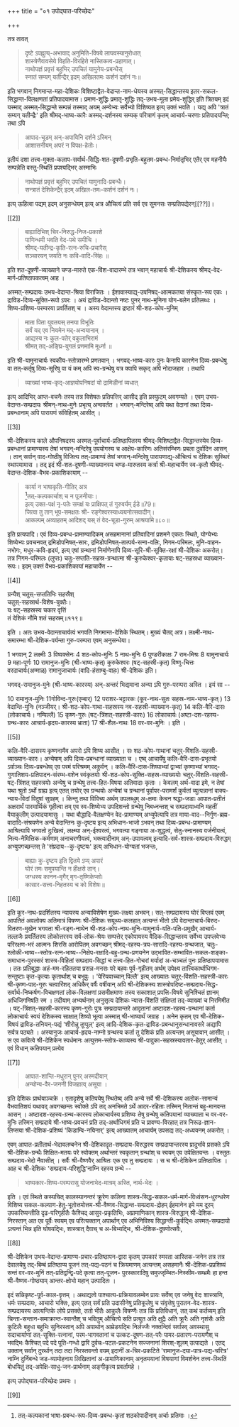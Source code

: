 +++
title = "०१ उपोद्घात-परिच्छेदः"

+++

तत्र तावत्  

> दृष्टे ऽपह्नुत्य्-अभावाद् अनुमिति-विषये लाघवस्यानुरोधात्  
शास्त्रेणैवावसेये विहति-विरहिते नास्तिकत्व-प्रहाणात्।  
नाथोपज्ञं प्रवृत्तं बहुभिर् उपचितं यामुनेय-प्रबन्धैस्  
स्नातं सम्यग् यतीन्द्रैर् इदम् अखिलतमः कर्शनं दर्शनं नः॥

इति भगवान् निगमान्त-महा-देशिकः  विशिष्टाद्वैत-वेदान्त-नाम-धेयस्य अस्मत्-सिद्धान्तस्य इतर-सकल-सिद्धान्त-विलक्षणतां प्रतिपादयामास। प्रमाण-शुद्धिः प्रमातृ-शुद्धिः तद्-उभय-मूला प्रमेय-शुद्धिर् इति त्रितयम् इदं यस्माद् अस्मत्-सिद्धान्ते सम्पन्नं तस्माद् अयम् अन्येभ्यः सर्वेभ्यो विशिष्यत इत्य् उक्तं भवति । यद्य् अपि 'त्रातं सम्यग् यतीन्द्रैः' इति श्रीमद्-भाष्य-कारैः अस्मद्-दर्शनस्य सम्यक् परित्राणं कृतम् आचार्य-चरणाः प्रतिपादयन्ति; तथा ऽपि  

> आपाद-चूडम् अन्-अपायिनि दर्शने ऽस्मिन्  
आशासनीयम् अपरं न विपक्ष-हेतोः।  

इतीयं दशा तत्त्व-मुक्ता-कलाप-सर्वार्थ-सिद्धि-शत-दूषणी-प्रभृति-बहुतम-प्रबन्ध-निर्मातृभिर् एतैर् एव महनीयैः सम्पन्नेति वस्तु-स्थितिं प्रपश्यद्भिर् अस्माभिः

> नाथोपज्ञं प्रवृत्तं बहुभिर् उपचितं यामुनादि-प्रबन्धैः।  
सन्त्रातं देशिकेन्द्रैर् इदम् अखिल-तमः-कर्शनं दर्शनं नः। 

इत्य् ऊहित्वा पद्यम् इदम् अनुसन्धेयम् इत्य् अत्र औचित्यं प्रति सर्व एव सुमनसः सम्प्रतिपद्येरन्[[??]]।

[[2]]

> बाह्यादिभिश् चिर-निरुद्ध-निज-प्रकाशे  
पाणिन्धमी भवति वेद-पथे समीचि ।  
श्रीमद्-यतीन्द्र-कृति-रत्न-रुचि-प्रचारैस्  
सञ्चारयन् जयति नः कवि-वादि-सिंहः ॥  

इति शत-दूषणी-व्याख्याने चण्ड-मारुते एक-विंश-वादारम्भे तत्र भवान् महाचार्यः श्री-देशिकस्य श्रीमद्-वेद-मार्ग-प्रतिष्ठापकत्वम् आह ।

अस्मत्-सम्प्रदायः उभय-वेदान्त-श्रिया विराजितः । ईशावास्याद्य्-उपनिषद्-आत्मकतया संस्कृत-रूप एकः । द्राविड-दिव्य-सूक्ति-रूपो ऽपरः । अयं द्राविड-वेदान्तो नष्टः पुनर् नाथ-मुनिना योग-बलेन प्रतिलब्धः । शिष्य-प्रशिष्य-परम्परया प्रवर्तितश् च । अस्य वेदान्तस्य द्रष्टारं श्री-शठ-कोप-मुनिम् 

> माता पिता युवतयस् तनया विभूतिः  
सर्वं यद् एव नियमेन मद्-अन्वयानाम् ।  
आद्यस्य नः कुल-पतेर् वकुलाभिरामं  
श्रीमत् तद्-अङ्घ्रि-युगलं प्रणमामि मूर्ध्ना ॥  

इति श्री-यामुनाचार्यः स्वकीय-स्तोत्रारम्भे प्रणतवान् । भगवद्-भाष्य-कारः पुनः केनापि कारणेन दिव्य-प्रबन्धेषु वा तत्-कर्तृषु दिव्य-सूरिषु वा यं कम् अपि स्व-ग्रन्थेषु यत्र क्वापि सकृद् अपि नोदाजहार । तथापि

> व्याख्यां भाष्य-कृद्-आज्ञयोपनिषदां यो द्रामिडीनां व्यधात्

इत्य् आदिभिर् आप्त-वचनैः तस्य तत्र विशेषतः प्रतिपत्तिर् आसीद् इति प्रस्फुटम् अवगम्यते । एवम् उभय-वेदान्त-सम्प्रदायः श्रीमन्-नाथ-मुनेः प्रभृत्य् अन्ववर्तत । भगवन्-मन्दिरेष्व् अपि यथा वेदानां तथा दिव्य-प्रबन्धानाम् अपि पारायणं संविहितम् आसीत् ।

[[3]]

श्री-देशिकस्य काले औपनिषदस्य अस्मत्-पूर्वाचार्य-प्रतिष्ठापितस्य श्रीमद्-विशिष्टाद्वैत-सिद्धान्तस्येव दिव्य-प्रबन्धानां प्रामाण्यस्य तेषां भगवन्-मन्दिरेषु उपयोगस्य च आक्षेप-कारिणः अतिसंरम्भिणः प्रबला दुर्वादिन आसन् । तान् सर्वान् वाद-गोष्ठीषु विजित्य तत्-प्रामाण्यं तेषां भगवन्-मन्दिरेषु पारायणाद्य्-औचित्यं च देशिकः सुस्थिरं स्थापयामास । तद् इदं श्री-शत-दूषणी-व्याख्यानस्य चण्ड-मारुतस्य कर्त्रा श्री-महाचार्येण स्व-कृतौ श्रीमद्-वेदान्त-देशिक-वैभव-प्रकाशिकायाम् --

> कार्या न भाषाकृति-गीतिर् अत्र  
[^१_४]तत्-कल्पकार्चाश् च न पूजनीयाः।  
इत्य् उक्त-पक्षं नृ-पतेः समक्षं 
यः प्राक्षिपत् तं गुरुवर्यम् ईडे॥79॥  
जित्वा तु तान् भूप-समक्षतः श्री-  रङ्गेश्वरस्याध्ययनोत्सवादीन्।  
आकल्पम् अव्याहतम् आदिशद् यस् 
तं वेद-चूडा-गुरुम् आश्रयामि॥८०॥  

इति प्रत्यपादि। एवं दिव्य-प्रबन्ध-प्रामाण्यादिकम् असहमानानां प्रतिवादिनां प्रशमने एकतः स्थिते, योग्येभ्यः शिष्येभ्यः प्रवचनवत् द्रमिडोपनिषत्-सारः, द्रमिडोपनिषत्-तात्पर्य-रत्ना-वलिः, निगम-परिमलः, मुनि-वाहन-नभोगः, मधुर-कवि-हृदयं, इत्य् एषां ग्रन्थानां निर्माणेनापि दिव्य-सूरि-श्री-सूक्ति-रक्षां श्री-देशिकः अकरोत्। तत्र निगम-परिमलः (लुप्तः) चतुः-सप्तति-सहस्र-ग्रन्थात्मा श्री-कुरुकेश्वर-कृतायाः षट्-सहस्रधा व्याख्यान-रूपः। इदम् उक्त्तं वैभव-प्रकाशिकायां महाचार्येण -- 

[^१_४]: तत्-कल्पकानां भाषा-प्रबन्ध-रूप-दिव्य-प्रबन्ध-कृतां शठकोपादीनाम् अर्चाः प्रतिमाः ।

[[4]]

ग्रन्यैश् चतुस्-सप्ततिभिः सहस्रैश्  
चतुस्-सहस्रार्थ-विशेष-युक्तैः।  
यः षट्-सहस्रस्य चकार वृत्तिं  
तं देशिकं नौमि शतं सहस्रम्॥११९॥  
 
इति । अतः उभय-वेदान्ताचार्यत्वं भगवति निगमान्त-देशिके स्थितम्। मुख्यं चैतद् अत्र। लक्ष्मी-नाथ-समारम्भा श्री-देशिक-पर्यन्ता गुरु-परम्परा एवम् अनुसन्धेया।

1 भगवान् 2 लक्ष्मीः 3 विष्वक्सेनः 4 शठ-कोप-मुनिः 5 नाथ-मुनिः 6 पुण्डरीकाक्षः 7 राम-मिश्रः 8 यामुनाचार्यः 9 महा-पूर्णः 10 रामानुज-मुनिः (श्री-भाष्य-कृत्) कुरुकेश्वरः (षट्-सहस्री-कृत्) विष्णु-चित्तः वरदाचार्यः(अम्माळ्) रामानुजाचार्यः (वादि-हंसाम्बु-वाहः) श्री-देशिकः इति। 

भगवद्-रामानुज-मुनेः (श्री-भाष्य-कारस्य) अन्-अन्तरं भिद्यमाना अन्या ऽपि गुरु-परम्परा अस्ति । इयं सा -- 

10 रामानुज-मुनिः 11गोविन्द-गुरुः(एम्बार्) 12 पराशर-भट्टारकः (कूर-नाथ-सुतः  सहस्र-नाम-भाष्य-कृत् ) 13 वेदान्ति-मुनिः (नञ्जीयर्। श्री-शठ-कोप-गाथा-सहस्रस्य नव-सहस्री-व्याख्यान-कृत्) 14 कलि-वैरि-दासः (लोकाचार्यः। नम्पिल्लै) 15 कृष्ण-गुरुः (षट्-त्रिंशत्-सहस्त्री-कारः) 16 लोकाचार्यः (अष्टा-दश-रहस्य-ग्रन्थ-कारः आचार्य-हृदय-कारस्य भ्राता) 17 श्री-शैल-नाथः 18 वर-वर-मुनिः । इति ।

[[5]]

कलि-वैरि-दासस्य कृष्णनामैव अपरो ऽपि शिष्य आसीत् । सः शठ-कोप-गाथानां चतुर्-विंशति-सहस्री-व्याख्यान-कारः। अन्येषाम् अपि दिव्य-प्रबन्धानां व्याख्याता च । एष्व् आचार्येषु कलि-वैरि-दास-प्रभृतयो ऽर्वाञ्चः दिव्य-प्रबन्धेष्व् एव परमं परिश्रमम् अकुर्वन् । कलि-वैरि-दास-शिष्याभ्यां द्वाभ्यां कृष्णाभ्यां भगवद्-गुणातिशय-प्रतिपादन-संरम्भ-वशेन स्वंकृतयोः श्री-शठ-कोप-सूक्ति-सहस्र-व्याख्ययोः चतुर्-विंशति-सहस्री-षट्-त्रिंशत् सहस्त्रयोः अन्येषु च ग्रन्थेषु तत्त्व-हित-विषया अतिवादाः कृताः । केवलम् अर्थ-वादा इमे, न तेषां यथा श्रुतो ऽर्थो ग्राह्य इत्य् एतत् तयोर् एव ग्रन्थयोः अन्येषां च ग्रन्थानां पूर्वापर-परामर्शं कुर्वतां व्युत्पन्नानां वाक्य-न्याय-विदां विदुषां सुग्रहम् । किन्तु तथा विविच्य अर्थम् उपलब्धुम् अ-क्षमाः केचन श्रद्धा-जडाः आपात-प्रतीतं अक्षरार्थं पारमार्थिकं गृहीत्वा तम् एव स्व-शिष्येभ्य उपदिशन्तो ग्रन्थेषु निबध्नन्तश् च सम्प्रदायाध्वनि महतीं वैयाकुलीम् उत्पादयामासुः । यथा बौद्धादि-वैलक्षण्येन वेद-प्रामाण्यम् अभ्युपेत्यापि तत्र माया-वाद--निर्गुण-ब्रह्म-वादादि-संश्रयणेन अन्ये वेदान्तिनः कु-दृष्टय इत्य् अभिधान-भाजो ऽभवन् तथा दिव्य-प्रबन्ध-प्रामाण्यम् आश्रित्यापि भगवतो दुःखित्वं, लक्ष्म्या अन्-ईश्वरत्वं, भगवत्या गङ्गाया अ-शुद्धत्वं, सेतु-स्नानस्य वर्जनीयत्वं, नित्य-नैमित्तिक-कर्मणाम् अनाचरणीयत्वं, भक्त्यादीनाम् अन्-उपायत्वम् इत्यादि-सर्व-शास्त्र-सम्प्रदाय-विरुद्धम् अभ्युपगच्छन्तस् ते 'संप्रदाय--कु-दृष्टयः' इत्य् अभिधान-योग्यतां भजन्तः,

> बाह्याः कु-दृष्टय इति द्वितये ऽप्य् अपारं  
घोरं तमः समुपयान्ति न हीक्षसे तान्।  
जग्धस्य कानन-मृगैर् मृग-तृष्णिकेप्सोः  
कासार-सत्त्व-निहतस्य च को विशेषः॥

[[6]]

इति कूर-नाथ-प्रदर्शितस्य न्यायस्य अन्याविशेषेण मुख्य-लक्ष्या अभवन्। सत्-सम्प्रदायस्य घोरं विप्लवं एवम् आपतितं अवलोक्य अतिमात्रं विषण्णः श्री-देशिकः सयूथ्य-कलहात् अत्यन्तं भीतो ऽपि वेदान्ताचार्य-बिरुद-वितरण-मुखेन भगवता श्री-रङ्ग-नाथेन श्री-शठ-कोप-नाथ-मुनि-यामुनार्य-यति-पति-प्रमुखैर् आचार्य-तल्लजैः प्रवर्तितस्य लोकोत्तरस्य सर्व-लोक-श्रेयः सम्पत्तेर् एकोपायस्य वैदिक-सिद्धान्तस्य सर्वेभ्य उपप्लवेभ्यः परिरक्षण-भरं आत्मनः शिरसि आरोपितम् अवगच्छन् श्रीमद्-रहस्य-त्रय-सारादि-रहस्य-ग्रन्थजात, चतुः-श्लोकी-भाष्य--स्तोत्र-रत्न-भाष्य--निक्षेप-रक्षादि-बहु-ग्रन्थ-प्रणयनेन उद्भावित-सम्भावित-सकल-शङ्का-समाधान-पुरस्सरं शास्त्र-विहितां सम्प्रदाय-सिद्धां च तत्त्व-हित-गोचरां मर्यादां अ-चञ्चलं पुनः प्रतिष्ठापयामास । ततः प्रतिबुद्धाः अहं-मम-रहिततया प्रसन्न-मनसः परे बहवः पूर्व-गृहीतम् अर्थम् उपेक्ष्य तात्त्विकार्थाधिगम-सन्तुष्टाः कृत-कृत्याः कृतार्थाश् च बभूवुः । 'पेरियवाच्चान् पिल्लै' इत्य् आख्यातः चतुर्-विंशति-सहस्त्री-कारः श्री-कृष्ण-पाद-गुरुः चत्वारिंशद् अधिकैर् वर्षैः वर्षीयान् अपि श्री-देशिकस्य शास्त्रोपदिष्ट-सम्प्रदाय-सिद्ध-सर्वार्थ-निष्कर्षण-विचक्षणतां लोक-विलक्षणां प्रसमीक्षमाणः तस्य सकाशात् प्रपत्ति-विषये सुनिश्चितं ज्ञानम् अधिजिगमिषति स्म । तदीयाम् अभ्यर्थनाम् अनुसृत्य देशिकः न्यास-विंशतिं संक्षिप्तां तद्-व्याख्यां च निरमिमीत । षट्-त्रिंशत्-सहस्री-कारस्य कृष्ण-गुरोः पुत्रः सम्प्रदायान्तरे आदृतानां अष्टादश-रहस्य-ग्रन्थानां कर्ता लोकाचार्यः स्वयं देशिकस्य साक्षात् शिष्यो भूत्वा अस्मात् श्री-भाष्यार्थं जग्राह । अनेन कृतम् एव श्री-देशिक-विषयं द्राविड-तनियन्-पद्यं 'शीरोन्नु तूप्पुल्' इत्य् आदि-देशिक-कृत-द्राविड-प्रबन्धानुसन्धानावसरे अद्यापि सर्वत्र पठ्यते । अस्यानुजः आचार्य-हृदय-नाम्नो ग्रन्थस्य कर्ता तु देशिकं प्रति अत्यन्तम् असूयावान् आसीत् । स एव कवित्वे श्री-देशिकेन स्पर्धमानः अत्युत्तम-स्तोत्र-काव्यस्य श्री-पादुका-सहस्रस्यावतार-हेतुर् आसीत् । एवं विधान् कतिपयान् प्रत्येव 

[[7]]

> आपात-शान्ति-मधुरान् पुनर् अस्मदीयान्  
अन्योन्य-वैर-जननी विजहात्व् असूया ।  

इति देशिकः प्रार्थयाञ्चक्रे । एतादृशेषु कतिपयेषु स्थितेष्व् अपि अन्ये सर्वे श्री-देशिकस्य अलोक-सामान्यं वैभवातिशयं यथावद् अवगच्छन्तः स्वोक्ते ऽपि तद् अनभिमते ऽर्थे आदर-रहिताः तस्मिन् नितान्तं बहु-मानवन्त आसन् । अष्टादश-रहस्य-ग्रन्थ-कारस्य लोकाचार्यस्य प्रशिष्यः तेषु ग्रन्थेषु कतिपयानां व्याख्याता च वर-वर-मुनिः तस्मिन् सम्प्रदाये श्री-भाष्य-प्रवचनं प्रति तद्-अर्थाधिगमं प्रति च प्रावण्य-विरहात् तत्र निरूढ-ज्ञान-लिप्सया श्री-देशिक-प्रशिष्यं 'किडाम्वि-नयिनार्' इत्य् आख्यातम् आचार्यम् उपसद्य तद्-अध्ययनम् अकरोत् । 

एवम् आपात-प्रतीतार्थ-भेदावलम्बनेन श्री-देशिकादृत-सम्प्रदाय-विरुद्धस्य सम्प्रदायान्तरस्य प्रादुर्भावे प्रसक्ते ऽपि श्री-देशिक-ग्रन्थैः शिक्षित-मतयः परे स्वोक्तम् अर्थान्तरं स्वकृतान् ग्रन्थांश् च स्वयम् एव उपेक्षितवन्तः । वस्तुतः सम्प्रदाय-भेदो नैवासीत् । सर्वैः श्री-वैष्णवैर् आश्रितः एक एव तु सम्प्रदायः । स च श्री-देशिकेन प्रतिष्ठापितः । आह च श्री-देशिकः 'सम्प्रदाय-परिशुद्धि'नाम्नि रहस्य ग्रन्थे --

> भाष्यकार-शिष्य-परम्परासु योजनाभेद-मात्रम् अस्ति, नार्थ-भेदः । 

इति । एवं स्थिते कस्यचित् कालस्यानन्तरं क्रूरेण कलिना शास्त्र-सिद्ध-सकल-धर्म-मार्ग-विध्वंसन-धुरन्धरेण विशिष्य सकल-कल्याण-हेतु-भूतोत्तमोत्तम-श्री-वैष्णव-सिद्धान्त-सम्प्रदाय-द्रोहम् ईहमानेन इमे मम दूरम् उपकरिष्यन्तीति दृढ-परिगृहीतैः कैश्चिद् आसुर-प्रकृतिभिः, अप्रामाणिकान् शास्त्र-विरुद्धान् श्री-देशिक-निरस्तान् अत एव पूर्वैः स्वयम् एव परित्यक्तान् अपार्थान् एव अभिनिविश्य सिद्धान्ती-कुर्वद्भिः अस्मत्-सम्प्रदायो ऽत्यन्तं भिन्न इति घोषयद्भिः, शास्त्रात् दैवाच् च अ-बिभ्यद्भिः, श्री-देशिक-दूषणोत्सवैः, 

[[8]]

श्री-देशिकेन उभय-वेदान्त-प्रामाण्य-प्रचार-प्रतिष्ठापन-द्वारा कृतम् उपकारं स्मरता आस्तिक-जनेन तत्र तत्र देवालयेषु तद्-बिम्बं प्रतिष्ठाप्य पूजनं तत्-पद्य-पठनं च क्रियमाणम् अत्यन्तम् असहमानैः श्री-देशिक-प्रप्रशिष्यं सन्तं वर-वर-मुनिं तत्-प्रतिद्वन्द्वि-पदे कृत्वा तत्-पूजन- पुरस्कारादिषु समुज्जृम्भित-निस्सीम-सम्भ्रमैः हा हन्त श्री-वैष्णव-गोष्ठ्याम् आन्तर-क्षोभो महान् उत्पादितः । 

इदं सन्निकृष्ट-पूर्व-काल-वृत्तम् । अथाद्यत्वे पाश्चात्य-प्रक्रियावलम्बेन प्रायः सर्वेष्व् एव जनेषु वेदः शास्त्राणि, धर्मः सम्प्रदायः, आचारो भक्तिः, इत्य् एतत् सर्वं प्रति उदासीनेषु प्रतिकूलेषु च संवृत्तेषु पुरातन-वेद-शास्त्र-सम्प्रदायस्य आत्यन्तिके लोपे प्रसक्ते, ततो भीतैः आकुलैः विषण्णैः तत्र किं प्रतिविधानं, तत् कथं कर्तव्यम् इति चिन्ता-सन्तान-समाक्रान्त-स्वान्तैश् च भवितुम् औचित्ये सति प्रत्युत अति क्षुद्रैः अति क्रूरैः अति नृशंसैः अति कुटिलैः बहुधा बहुभिः सुनिरस्तान् अपि अपार्थान् आम्रेडयद्भिः निर्लज्जैः नक्तन्दिवं सर्वास्व् अवस्थासु सदाचार्याणां तत्-सूक्ति-रत्नानां, परम-भागवतानां च उत्कट-दूषण-तत्-परैः पामर-प्रतारण-परायणैश् च भवद्भिः कैश्चित् पदे पदे पूति-गन्धो द्वारि दुर्वचः-पटल-प्रकटनेन सज्जनानां शिरश्-शूलम् उत्पाद्यते । एतद् उक्तान् सर्वान् दुरर्थान् तदा तदा निरस्तवन्तो वयम् इदानीं अ-चिर-प्रकटिते 'रामानुज-दया-पात्र-पद्य-चरित्र' नाम्नि दुर्निबन्धे जड-व्यामोहनाय लिखितानां अ-प्रामाणिकानाम् अनृतमयानां विषयाणां विमर्शनेन तत्त्व-स्थितिं बोधयितुं तद्-अपेक्षि-साधु-जन-प्रार्थनाम् अङ्गीकृत्य प्रवर्तामहे । 

इत्य् उपोद्घात-परिच्छेदः 
प्रथमः । 

[[9]]

